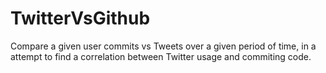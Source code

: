 TwitterVsGithub
===============

Compare a given user commits vs Tweets over a given period of time, in a attempt to find a correlation between Twitter usage and commiting code.